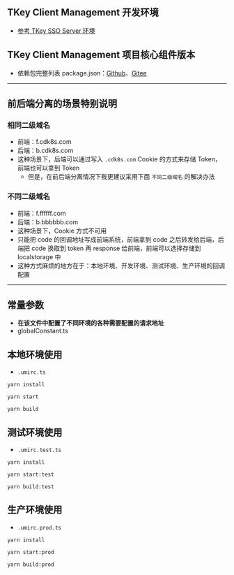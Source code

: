 
## TKey Client Management 开发环境

- [参考 TKey SSO Server 环境](https://github.com/cdk8s/tkey-docs/blob/master/server/dev.md)

## TKey Client Management 项目核心组件版本

- 依赖包完整列表 package.json：[Github](https://github.com/cdk8s/tkey-management-frontend/blob/master/package.json)、[Gitee](https://gitee.com/cdk8s/tkey-management-frontend/blob/master/package.json)

-------------------------------------------------------------------

## 前后端分离的场景特别说明

### 相同二级域名

- 前端：f.cdk8s.com
- 后端：b.cdk8s.com
- 这种场景下，后端可以通过写入 `.cdk8s.com` Cookie 的方式来存储 Token，前端也可以拿到 Token
    - 但是，在前后端分离情况下我更建议采用下面 `不同二级域名` 的解决办法


### 不同二级域名

- 前端：f.ffffff.com
- 后端：b.bbbbbb.com
- 这种场景下，Cookie 方式不可用
- 只能把 code 的回调地址写成前端系统，前端拿到 code 之后转发给后端，后端把 code 换取到 token 再 response 给前端，前端可以选择存储到 localstorage 中
- 这种方式麻烦的地方在于：本地环境、开发环境、测试环境、生产环境的回调配置

-------------------------------------------------------------------

## 常量参数

- **在该文件中配置了不同环境的各种需要配置的请求地址**
- globalConstant.ts

## 本地环境使用

- `.umirc.ts`


```
yarn install

yarn start

yarn build
```


## 测试环境使用

- `.umirc.test.ts`

```
yarn install

yarn start:test

yarn build:test
```


## 生产环境使用

- `.umirc.prod.ts`

```
yarn install

yarn start:prod

yarn build:prod
```














